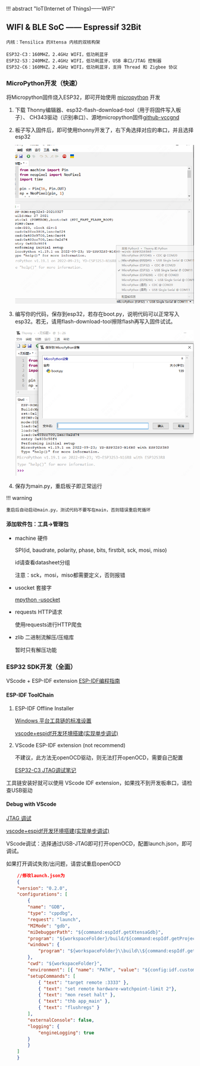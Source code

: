 !!! abstract "IoT(Internet of Things)——WIFI"

## WIFI & BLE SoC —— Espressif 32Bit

    内核：Tensilica 的Xtensa 内核的双核构架

    ESP32-C3：160MHZ，2.4GHz WIFI，低功耗蓝牙
    ESP32-S3：240MHZ，2.4GHz WIFI，低功耗蓝牙，USB 串口/JTAG 控制器
    ESP32-C6：160MHZ，2.4GHz WIFI，低功耗蓝牙，支持 Thread 和 Zigbee 协议

### MicroPython开发（快速）

将Micropython固件烧入ESP32，即可开始使用 [micropython](http://micropython.com.cn/en/latet/index-2.html) 开发

1. 下载 Thonny编辑器、esp32-flash-download-tool（用于将固件写入板子）、 CH343驱动（识别串口）、源地micropython固件[github-vccgnd](https://github.com/vcc-gnd)

2. 板子写入固件后，即可使用thonny开发了，右下角选择对应的串口，并且选择esp32

    ![](ast/thonny-select-serial.png)

3. 编写你的代码，保存到esp32，若存在boot.py，说明代码可以正常写入esp32。若无，请用flash-download-tool擦除flash再写入固件试试。

    ![](ast/thonny-mpy-boot.png)

4. 保存为main.py，重启板子即正常运行

!!! warning

    重启后自动启动main.py，测试代码不要写在main，否则错误重启死循环​

#### 添加软件包：工具->管理包

- machine 硬件

    SPI(id, baudrate, polarity, phase, bits, firstbit, sck, mosi, miso)

    id请查看datasheet分组

    注意：sck，mosi，miso都需要定义，否则报错

- usocket 套接字

    [mpython -usocket](https://mpython.readthedocs.io/zh/master/library/pythonStd/usocket.html)

- requests HTTP请求

    使用requests进行HTTP爬虫

- zlib 二进制流解压/压缩库

    暂时只有解压功能

### ESP32 SDK开发（全面）

VScode + ESP-IDF extension [ESP-IDF编程指南](https://docs.espressif.com/projects/esp-idf/zh_CN/latest/esp32/index.html)

#### ESP-IDF ToolChain

1. ESP-IDF Offline Installer 

    [Windows 平台工具链的标准设置 ](https://docs.espressif.com/projects/esp-idf/zh_CN/latest/esp32s3/get-started/windows-setup.html)

    [vscode+espidf开发环境搭建(实现单步调试)](https://blog.csdn.net/weixin_43842462/article/details/123295842)

2. VScode ESP-IDF extension (not recommend)

    不建议，此方法无openOCD驱动，则无法打开openOCD，需要自己配置

    [ESP32-C3 JTAG调试笔记](https://www.cnblogs.com/jianzhan/p/ESP32-C3-JTAG.html)

工具链安装好就可以使用 VScode IDF extension，如果找不到开发板串口，请检查USB驱动

#### Debug with VScode

[JTAG 调试](https://docs.espressif.com/projects/esp-idf/zh_CN/latest/esp32/api-guides/jtag-debugging/index.html)

[vscode+espidf开发环境搭建(实现单步调试)](https://blog.csdn.net/weixin_43842462/article/details/123295842)

VScode调试：选择通过USB-JTAG即可打开openOCD，配置launch.json，即可调试。

如果打开调试失败/出问题，请尝试重启openOCD

```json
    //修改launch.json为
    {
    "version": "0.2.0",
    "configurations": [
        {
        "name": "GDB",
        "type": "cppdbg",
        "request": "launch",
        "MIMode": "gdb",
        "miDebuggerPath": "${command:espIdf.getXtensaGdb}",
        "program": "${workspaceFolder}/build/${command:espIdf.getProjectName}.elf",
        "windows": {
            "program": "${workspaceFolder}\\build\\${command:espIdf.getProjectName}.elf"
        },
        "cwd": "${workspaceFolder}",
        "environment": [{ "name": "PATH", "value": "${config:idf.customExtraPaths}" }],
        "setupCommands": [
            { "text": "target remote :3333" },
            { "text": "set remote hardware-watchpoint-limit 2"},
            { "text": "mon reset halt" },
            { "text": "thb app_main" },
            { "text": "flushregs" }
        ],
        "externalConsole": false,
        "logging": {
            "engineLogging": true
        }
        }
    ]
    }
```